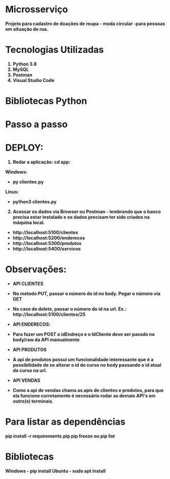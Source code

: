 <h1><b> Microsserviço <b></h1>

Projeto para cadastro de doações de roupa - moda circular -para pessoas em situação de rua.


# Tecnologias Utilizadas

1. Python 3.8
2. MySQL 
3. Postman
4. Visual Studio Code


# Bibliotecas Python


# Passo a passo 

# DEPLOY: 

1. Rodar a aplicação: 
cd app:

Windows: 

- py clientes.py

Linus: 

- python3 clientes.py


2. Acessar os dados via Browser ou Postman - lembrando que o banco precisa estar instalado e os dados precisam ter sido criados na máquina local.
- http://localhost:5100/clientes
- http://localhost:5200/enderecos
- http://localhost:5300/produtos
- http://localhost:5400/servicos


# Observações:

- API CLIENTES
- No método PUT, passar o número do id no body. Pegar o número via GET
- No caso de delete, passar o número do id na url. Ex.: http://localhost:5100/clientes/25

- API ENDERECOS:
- Para fazer um POST o idEndreço e o IdCliente deve ser passdo no body/raw da API manualmente

- API PRODUTOS
- A api de produtos possui um funcionalidade interessante que é a possibilidade de se alterar o id do curso no body passando o id atual do curso na url.

- API VENDAS
- Como a api de vendas chama as apis de clientes e produtos, para que ela funcione corretamente é necessário rodar as demais API's em outro(s) terminais.

# Para listar as dependências

pip install -r requirements.pip
pip freeze ou pip list


# Bibliotecas 

Windows - pip install 
Ubuntu - sudo apt install 
